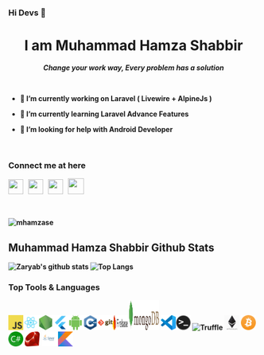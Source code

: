 ### Hi Devs 👋
<h1 align="center">I am Muhammad Hamza Shabbir</h1>
<p align="center"> <b><i>Change your work way, Every problem has a solution</i><b> </p>

<br>

- 🔭 I’m currently working on **Laravel ( Livewire + AlpineJs )**

- 🌱 I’m currently learning **Laravel Advance Features**

- 🤝 I’m looking for help with **Android Developer**

<!-- - 👨‍💻 Check my website : https://mhamzase.com/ -->


<br>

### Connect me at here

<span><a href="https://www.linkedin.com/in/mhamzase/" ><img src="https://cdn-icons-png.flaticon.com/512/174/174857.png" width="30" height="30" target="_blank" /></a>
&nbsp;
<a href="https://web.facebook.com/mhamzase/" ><img src="https://cdn-icons-png.flaticon.com/512/1384/1384053.png" width="30" height="30" target="_blank" /></a>
&nbsp;
<a href="https://www.instagram.com/haimiraj/" ><img src="https://cdn-icons-png.flaticon.com/512/2111/2111463.png" width="30" height="30" target="_blank" /></a>
&nbsp;
<a href="https://www.youtube.com/channel/UCpuaOF3YbZ35yuinh4aDb-w" ><img src="https://cdn-icons-png.flaticon.com/512/1384/1384060.png" width="32" height="32" target="_blank" /></a>
<span>

<br>
  
<p align="left"> <img src="https://komarev.com/ghpvc/?username=mhamzase&label=Profile%20views&color=0e75b6&style=flat" alt="mhamzase" /> </p>

## Muhammad Hamza Shabbir Github Stats

<span> ![Zaryab's github stats](https://github-readme-stats.vercel.app/api?username=Zaryab-Programmer&theme=tokyonight&show_icons=true&count_private=true) </span>
<span> ![Top Langs](https://github-readme-stats.vercel.app/api/top-langs/?username=Zaryab-Programmer&theme=tokyonight&show=csharp)</span>


### Top Tools & Languages <br>
<img src="https://raw.githubusercontent.com/github/explore/80688e429a7d4ef2fca1e82350fe8e3517d3494d/topics/javascript/javascript.png" alt="Javascript" width="30" height="30"/><img src="https://raw.githubusercontent.com/github/explore/80688e429a7d4ef2fca1e82350fe8e3517d3494d/topics/react/react.png" alt="React" width="30" height="30"/><img src="https://raw.githubusercontent.com/github/explore/80688e429a7d4ef2fca1e82350fe8e3517d3494d/topics/nodejs/nodejs.png" alt="Nodejs" width="30" height="30"/><img src="https://raw.githubusercontent.com/github/explore/80688e429a7d4ef2fca1e82350fe8e3517d3494d/topics/flutter/flutter.png" alt="Flutter" width="30" height="30"/><img src="https://raw.githubusercontent.com/github/explore/80688e429a7d4ef2fca1e82350fe8e3517d3494d/topics/android/android.png" alt="Android" width="30" height="30"/><img src="https://raw.githubusercontent.com/github/explore/80688e429a7d4ef2fca1e82350fe8e3517d3494d/topics/cpp/cpp.png" width="30" alt="C++" height="30"/><img src="https://raw.githubusercontent.com/github/explore/80688e429a7d4ef2fca1e82350fe8e3517d3494d/topics/git/git.png" width="30" alt="Git" height="30" /><img src="https://raw.githubusercontent.com/gilbarbara/logos/master/logos/firebase.svg" alt="Firebase" width="30" height="30"/> <img src="https://raw.githubusercontent.com/gilbarbara/logos/master/logos/mongodb.svg" alt="mongodb" width="60" height="60"/> <img src="https://raw.githubusercontent.com/github/explore/80688e429a7d4ef2fca1e82350fe8e3517d3494d/topics/visual-studio-code/visual-studio-code.png" alt="VSCode" width="30" height="30"/><img src="https://raw.githubusercontent.com/github/explore/80688e429a7d4ef2fca1e82350fe8e3517d3494d/topics/terminal/terminal.png" alt="Terminal" width="30" height="30"/>
<img src="https://www.trufflesuite.com/img/truffle-logo-dark.svg" alt="Truffle" width="30" height="30"/>
<img src="https://raw.githubusercontent.com/github/explore/80688e429a7d4ef2fca1e82350fe8e3517d3494d/topics/ethereum/ethereum.png" alt="Ethereum" width="30" height="30"/>
<img src="https://raw.githubusercontent.com/github/explore/80688e429a7d4ef2fca1e82350fe8e3517d3494d/topics/bitcoin/bitcoin.png" alt="Bitcoin" width="30" height="30"/>
<img src="https://raw.githubusercontent.com/github/explore/80688e429a7d4ef2fca1e82350fe8e3517d3494d/topics/csharp/csharp.png" alt="C#" width="30" height="30"/>
<img src="https://raw.githubusercontent.com/github/explore/80688e429a7d4ef2fca1e82350fe8e3517d3494d/topics/ruby/ruby.png" alt="Ruby" width="30" height="30"/>
<img src="https://raw.githubusercontent.com/github/explore/80688e429a7d4ef2fca1e82350fe8e3517d3494d/topics/java/java.png" alt="Java" width="30" height="30"/>
<img src="https://raw.githubusercontent.com/github/explore/80688e429a7d4ef2fca1e82350fe8e3517d3494d/topics/kotlin/kotlin.png" alt="Kotlin" width="30" height="30"/>
  

